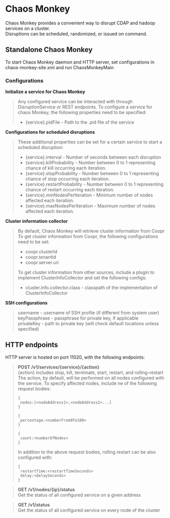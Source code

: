 # Chaos Monkey

Chaos Monkey provides a convenient way to disrupt CDAP and hadoop services on a cluster. <br/>
Disruptions can be scheduled, randomized, or issued on command. <br/>


## Standalone Chaos Monkey 
To start Chaos Monkey daemon and HTTP server, set configurations in chaos-monkey-site.xml and run ChaosMonkeyMain <br/>

### Configurations
**Initialize a service for Chaos Monkey** <br/>
>Any configured service can be interacted with through DisruptionService or REST endpoints. To configure a service for 
chaos Monkey, the following properties need to be specified: <br/>
>* {service}.pidFile - Path to the .pid file of the service <br/>

**Configurations for scheduled disruptions** <br/>
>These additional properties can be set for a certain service to start a scheduled disruption: <br/>
>* {service}.interval - Number of seconds between each disruption <br/>
>* {service}.killProbability - Number between 0 to 1 representing chance of kill occurring each iteration. <br/>
>* {service}.stopProbability - Number between 0 to 1 representing chance of stop occurring each iteration. <br/>
>* {service}.restartProbability - Number between 0 to 1 representing chance of restart occurring each iteration. <br/>
>* {service}.minNodesPerIteration - Minimum number of nodes affected each iteration. <br/>
>* {service}.maxNodesPerIteration - Maximum number of nodes affected each iteration. <br/>

**Cluster information collector** <br/>
>By default, Chaos Monkey will retrieve cluster information from Coopr <br/>
>To get cluster information from Coopr, the following configurations need to be set:<br/>
>* coopr.clusterId <br/>
>* coopr.tenantId <br/>
>* coopr.server.uri <br/>
>
>To get cluster information from other sources, include a plugin to implement ClusterInfoCollector and set the 
following configs: <br/>
>* cluster.info.collector.class - classpath of the implementation of ClusterInfoCollector

**SSH configurations** <br/>
>username - username of SSH profile (if different from system user)<br/>
>keyPassphrase - passphrase for private key, if applicable <br/>
>privateKey - path to private key (will check default locations unless specified)<br/>

## HTTP endpoints
HTTP server is hosted on port 11020, with the following endpoints: <br/>

>**POST /v1/services/{service}/{action}** <br/>
>{action} includes stop, kill, terminate, start, restart, and rolling-restart <br/>
>The action, by default, will be performed on all nodes configured with the service. To specify affected nodes, include
ne of the following request bodies:
>```
>{
>  nodes:[<nodeAddress1>,<nodeAddress2>...]
>}
>```
>```
>{
>  percentage:<numberFrom0To100>
>}
>```
>```
>{
>  count:<numberOfNodes>
>}
>```
>In addition to the above request bodies, rolling restart can be also configured with:
>```
>{
>  restartTime:<restartTimeSeconds>
>  delay:<delaySeconds>
>}
>```

>**GET /v1/nodes/{ip}/status** <br/>
>Get the status of all configured service on a given address <br/>

>**GET /v1/status** <br/>
>Get the status of all configured service on every node of the cluster <br/>
